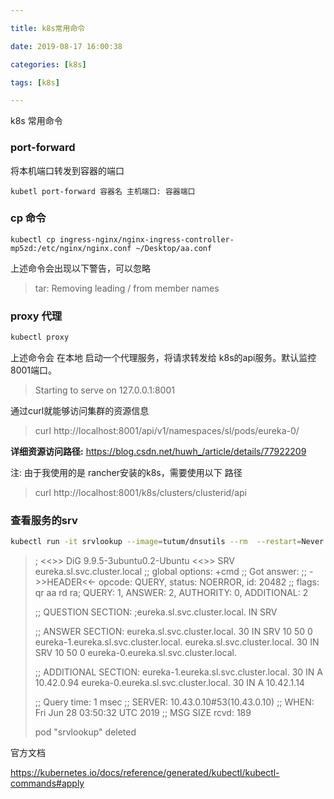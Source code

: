 ```yaml
---

title: k8s常用命令

date: 2019-08-17 16:00:38

categories: [k8s]

tags: [k8s]

---
```


k8s 常用命令

<!--more-->


### port-forward

将本机端口转发到容器的端口

```
kubetl port-forward 容器名 主机端口: 容器端口
```

### cp 命令

```
kubectl cp ingress-nginx/nginx-ingress-controller-mp5zd:/etc/nginx/nginx.conf ~/Desktop/aa.conf
```

上述命令会出现以下警告，可以忽略

>  tar: Removing leading / from member names



### proxy 代理

```bash
kubectl proxy 
```

上述命令会 在本地 启动一个代理服务，将请求转发给 k8s的api服务。默认监控 8001端口。

> Starting to serve on 127.0.0.1:8001

通过curl就能够访问集群的资源信息

> curl http://localhost:8001/api/v1/namespaces/sl/pods/eureka-0/

**详细资源访问路径:** https://blog.csdn.net/huwh_/article/details/77922209

注: 由于我使用的是 rancher安装的k8s，需要使用以下 路径

> curl http://localhost:8001/k8s/clusters/clusterid/api

### 查看服务的srv

```bash
kubectl run -it srvlookup --image=tutum/dnsutils --rm  --restart=Never -- dig SRV eureka.sl.svc.cluster.local
```

> ; <<>> DiG 9.9.5-3ubuntu0.2-Ubuntu <<>> SRV eureka.sl.svc.cluster.local
> ;; global options: +cmd
> ;; Got answer:
> ;; ->>HEADER<<- opcode: QUERY, status: NOERROR, id: 20482
> ;; flags: qr aa rd ra; QUERY: 1, ANSWER: 2, AUTHORITY: 0, ADDITIONAL: 2
>
> ;; QUESTION SECTION:
> ;eureka.sl.svc.cluster.local.	IN	SRV
>
> ;; ANSWER SECTION:
> eureka.sl.svc.cluster.local. 30	IN	SRV	10 50 0 eureka-1.eureka.sl.svc.cluster.local.
> eureka.sl.svc.cluster.local. 30	IN	SRV	10 50 0 eureka-0.eureka.sl.svc.cluster.local.
>
> ;; ADDITIONAL SECTION:
> eureka-1.eureka.sl.svc.cluster.local. 30 IN A	10.42.0.94
> eureka-0.eureka.sl.svc.cluster.local. 30 IN A	10.42.1.14
>
> ;; Query time: 1 msec
> ;; SERVER: 10.43.0.10#53(10.43.0.10)
> ;; WHEN: Fri Jun 28 03:50:32 UTC 2019
> ;; MSG SIZE  rcvd: 189
>
> pod "srvlookup" deleted



官方文档

https://kubernetes.io/docs/reference/generated/kubectl/kubectl-commands#apply